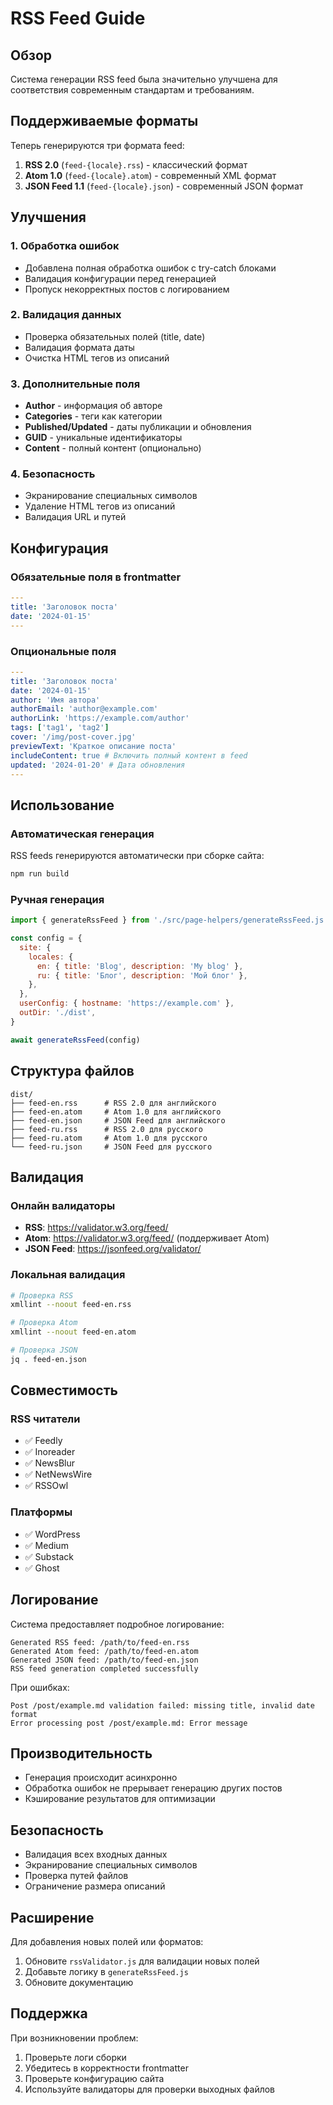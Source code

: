 # RSS Feed Guide

## Обзор

Система генерации RSS feed была значительно улучшена для соответствия современным стандартам и требованиям.

## Поддерживаемые форматы

Теперь генерируются три формата feed:

1. **RSS 2.0** (`feed-{locale}.rss`) - классический формат
2. **Atom 1.0** (`feed-{locale}.atom`) - современный XML формат
3. **JSON Feed 1.1** (`feed-{locale}.json`) - современный JSON формат

## Улучшения

### 1. Обработка ошибок

- Добавлена полная обработка ошибок с try-catch блоками
- Валидация конфигурации перед генерацией
- Пропуск некорректных постов с логированием

### 2. Валидация данных

- Проверка обязательных полей (title, date)
- Валидация формата даты
- Очистка HTML тегов из описаний

### 3. Дополнительные поля

- **Author** - информация об авторе
- **Categories** - теги как категории
- **Published/Updated** - даты публикации и обновления
- **GUID** - уникальные идентификаторы
- **Content** - полный контент (опционально)

### 4. Безопасность

- Экранирование специальных символов
- Удаление HTML тегов из описаний
- Валидация URL и путей

## Конфигурация

### Обязательные поля в frontmatter

```yaml
---
title: 'Заголовок поста'
date: '2024-01-15'
---
```

### Опциональные поля

```yaml
---
title: 'Заголовок поста'
date: '2024-01-15'
author: 'Имя автора'
authorEmail: 'author@example.com'
authorLink: 'https://example.com/author'
tags: ['tag1', 'tag2']
cover: '/img/post-cover.jpg'
previewText: 'Краткое описание поста'
includeContent: true # Включить полный контент в feed
updated: '2024-01-20' # Дата обновления
---
```

## Использование

### Автоматическая генерация

RSS feeds генерируются автоматически при сборке сайта:

```bash
npm run build
```

### Ручная генерация

```javascript
import { generateRssFeed } from './src/page-helpers/generateRssFeed.js'

const config = {
  site: {
    locales: {
      en: { title: 'Blog', description: 'My blog' },
      ru: { title: 'Блог', description: 'Мой блог' },
    },
  },
  userConfig: { hostname: 'https://example.com' },
  outDir: './dist',
}

await generateRssFeed(config)
```

## Структура файлов

```
dist/
├── feed-en.rss      # RSS 2.0 для английского
├── feed-en.atom     # Atom 1.0 для английского
├── feed-en.json     # JSON Feed для английского
├── feed-ru.rss      # RSS 2.0 для русского
├── feed-ru.atom     # Atom 1.0 для русского
└── feed-ru.json     # JSON Feed для русского
```

## Валидация

### Онлайн валидаторы

- **RSS**: https://validator.w3.org/feed/
- **Atom**: https://validator.w3.org/feed/ (поддерживает Atom)
- **JSON Feed**: https://jsonfeed.org/validator/

### Локальная валидация

```bash
# Проверка RSS
xmllint --noout feed-en.rss

# Проверка Atom
xmllint --noout feed-en.atom

# Проверка JSON
jq . feed-en.json
```

## Совместимость

### RSS читатели

- ✅ Feedly
- ✅ Inoreader
- ✅ NewsBlur
- ✅ NetNewsWire
- ✅ RSSOwl

### Платформы

- ✅ WordPress
- ✅ Medium
- ✅ Substack
- ✅ Ghost

## Логирование

Система предоставляет подробное логирование:

```
Generated RSS feed: /path/to/feed-en.rss
Generated Atom feed: /path/to/feed-en.atom
Generated JSON feed: /path/to/feed-en.json
RSS feed generation completed successfully
```

При ошибках:

```
Post /post/example.md validation failed: missing title, invalid date format
Error processing post /post/example.md: Error message
```

## Производительность

- Генерация происходит асинхронно
- Обработка ошибок не прерывает генерацию других постов
- Кэширование результатов для оптимизации

## Безопасность

- Валидация всех входных данных
- Экранирование специальных символов
- Проверка путей файлов
- Ограничение размера описаний

## Расширение

Для добавления новых полей или форматов:

1. Обновите `rssValidator.js` для валидации новых полей
2. Добавьте логику в `generateRssFeed.js`
3. Обновите документацию

## Поддержка

При возникновении проблем:

1. Проверьте логи сборки
2. Убедитесь в корректности frontmatter
3. Проверьте конфигурацию сайта
4. Используйте валидаторы для проверки выходных файлов
